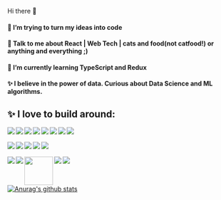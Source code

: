 <!--
**happycoder0011/happycoder0011** is a ✨ _special_ ✨ repository because its `README.md` (this file) appears on your GitHub profile.
-->
Hi there 👋 
#### 🤔 I’m trying to turn my ideas into code
#### 💬 Talk to me about React | Web Tech | cats and food(not catfood!) or anything and everything ;)
#### 🌱 I’m currently learning  TypeScript and Redux
#### ✨ I believe in the power of data. Curious about Data Science and ML algorithms. 


## ✨ I love to build around:
<!-- Row 1 [START] -->
<div>
  <img align="left" src="https://img.icons8.com/dusk/64/000000/html-5.png"/>
  <img align="left" src="https://img.icons8.com/dusk/64/000000/css3.png"/>
	<img align="left" src="https://img.icons8.com/dusk/64/000000/javascript-logo.png"/>
  <img src="https://img.icons8.com/color/64/000000/c-plus-plus-logo.png"/>
  <img align="left" src="https://img.icons8.com/color/48/000000/bootstrap.png"/>
  <img align="left" src="https://img.icons8.com/color/64/000000/material-ui.png"/>
  <img align="left" src="https://img.icons8.com/nolan/64/mysql.png"/>
	<img align="left" src="https://img.icons8.com/dusk/64/000000/python.png"/>
</div>
<br />
<!-- Row 1 [END] -->

<!-- Row 2 [START] -->
<div>
	<img align="left" src="https://img.icons8.com/dusk/64/000000/code-fork.png"/>
  <img align="left" src="https://img.icons8.com/color/64/000000/google-firebase-console.png"/>
  <img align="left" src="https://img.icons8.com/color/64/000000/nodejs.png"/>
  <img align="left" src="https://img.icons8.com/dusk/64/000000/react.png"/>
  <img src="https://img.icons8.com/color/64/000000/typescript.png"/>
</div>
<br />
<!-- Row 2 [END] -->

<!-- Row 3 [START] -->
<div>
	<img align="left" src="https://img.icons8.com/dusk/64/000000/postman-api.png"/>
	<img align="left" src="https://img.icons8.com/dusk/64/000000/visual-studio-code-insides.png"/>
	<img align="left" src="https://img.icons8.com/fluent/96/000000/sublime-text.png" width="64" />
  <img align="left" src="https://img.icons8.com/dusk/64/000000/github.png"/>
  <img src="https://img.icons8.com/color/64/000000/figma--v1.png"/>
</div>
<br />
<!-- Row 3 [END] -->

<!-- Row 4 [START] -->
<div>
	
</div>
<br />

<!-- Row 4 [END] -->


[![Anurag's github stats](https://github-readme-stats.vercel.app/api?username=happycoder0011&show_icons=true&theme=dark)](https://github.com/anuraghazra/github-readme-stats)
